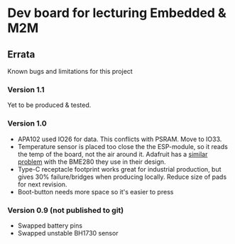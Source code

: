 # Dev board for lecturing Embedded & M2M


## Errata
Known bugs and limitations for this project

### Version 1.1
Yet to be produced & tested.

### Version 1.0
- APA102 used IO26 for data. This conflicts with PSRAM. Move to IO33.
- Temperature sensor is placed too close the the ESP-module, so it reads the temp of the board, not the air around it. Adafruit has a [similar problem](https://learn.adafruit.com/adafruit-esp32-s2-feather/pinouts#bme280-temperature-humidity-and-pressure-sensor-3106370) with the BME280 they use in their design.
- Type-C receptacle footprint works great for industrial production, but gives 30% failure/bridges when producing locally. Reduce size of pads for next revision.
- Boot-button needs more space so it's easier to press

### Version 0.9 (not published to git)
- Swapped battery pins
- Swapped unstable BH1730 sensor